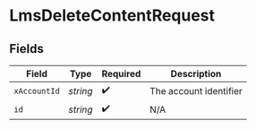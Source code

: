 # LmsDeleteContentRequest


## Fields

| Field                  | Type                   | Required               | Description            |
| ---------------------- | ---------------------- | ---------------------- | ---------------------- |
| `xAccountId`           | *string*               | :heavy_check_mark:     | The account identifier |
| `id`                   | *string*               | :heavy_check_mark:     | N/A                    |